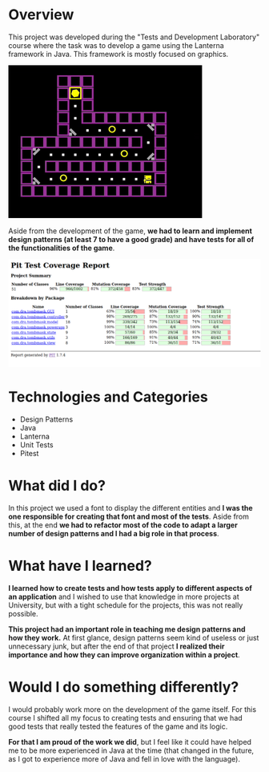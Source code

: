 # Overview

This project was developed during the "Tests and Development Laboratory" course where the task was to develop a game using the Lanterna framework in Java. This framework is mostly focused on graphics.

![simple-tomb-of-the-mask](../../assets/simple-tomb-of-the-mask.png)

Aside from the development of the game, **we had to learn and implement design patterns (at least 7 to have a good grade) and have tests for all of the functionalities of the game**.

![stotm-tests](../../assets/stotm-tests.png)


# Technologies and Categories

- Design Patterns
- Java
- Lanterna
- Unit Tests
- Pitest

# What did I do?

In this project we used a font to display the different entities and **I was the one responsible for creating that font and most of the tests**. Aside from this, at the end **we had to refactor most of the code to adapt a larger number of design patterns and I had a big role in that process**.

# What have I learned?

**I learned how to create tests and how tests apply to different aspects of an application** and I wished to use that knowledge in more projects at University, but with a tight schedule for the projects, this was not really possible.

**This project had an important role in teaching me design patterns and how they work.** At first glance, design patterns seem kind of useless or just unnecessary junk, but after the end of that project **I realized their importance and how they can improve organization within a project**.

# Would I do something differently?

I would probably work more on the development of the game itself. For this course I shifted all my focus to creating tests and ensuring that we had good tests that really tested the features of the game and its logic.

**For that I am proud of the work we did**, but I feel like it could have helped me to be more experienced in Java at the time (that changed in the future, as I got to experience more of Java and fell in love with the language).
